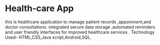 # Health-care App
this is healthcare application to manage patient records ,appoinment,and doctor consultations.
integrated secure data storage ,automated reminders and user friendly interfaces for improved healthcare services .
Technology Used- HTML,CSS,Java script,Android,SQL.

